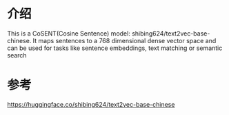 # 介绍
This is a CoSENT(Cosine Sentence) model: shibing624/text2vec-base-chinese.
It maps sentences to a 768 dimensional dense vector space and can be used for tasks like sentence embeddings, text matching or semantic search
# 参考
https://huggingface.co/shibing624/text2vec-base-chinese
